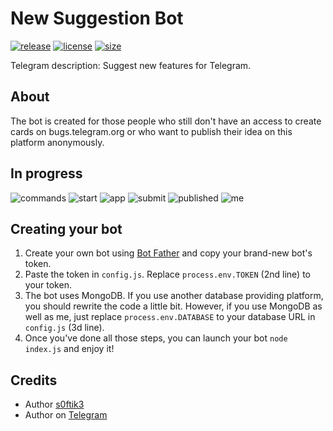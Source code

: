 # New Suggestion Bot
[![release](https://img.shields.io/badge/release-v2.0.0-green.svg?style=flat)]()
[![license](https://img.shields.io/github/license/s0ftik3/newsuggestion-bot)]()
[![size](https://img.shields.io/github/languages/code-size/s0ftik3/newsuggestion-bot)]()

Telegram description: Suggest new features for Telegram.

## About
The bot is created for those people who still don't have an access to create cards on bugs.telegram.org or who want to publish their idea on this platform anonymously. 

## In progress
![commands](https://i.ibb.co/hcLjtKH/1.png)
![start](https://i.ibb.co/dPMnzy4/2.png)
![app](https://i.ibb.co/B37kST0/3.png)
![submit](https://i.ibb.co/fGN4JnV/4.png)
![published](https://i.ibb.co/gvVhWBp/5.png)
![me](https://i.ibb.co/ngRmKsn/6.png)

## Creating your bot
1) Create your own bot using [Bot Father](https://t.me/BotFather) and copy your brand-new bot's token.
2) Paste the token in `config.js`. Replace `process.env.TOKEN` (2nd line) to your token.
3) The bot uses MongoDB. If you use another database providing platform, you should rewrite the code a little bit. However, if you use MongoDB as well as me, just replace `process.env.DATABASE` to your database URL in `config.js` (3d line).
4) Once you've done all those steps, you can launch your bot `node index.js` and enjoy it!

## Credits
- Author [s0ftik3](https://github.com/s0ftik3)
- Author on [Telegram](https://t.me/id160)
